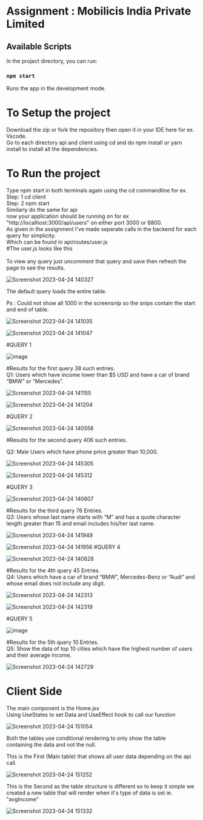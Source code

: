 # Assignment : Mobilicis India Private Limited

## Available Scripts

In the project directory, you can run:

### `npm start`

Runs the app in the development mode.<br>
# To Setup the project<br>
Download the zip or fork the repository then open it in your IDE here for ex. Vscode.<br>
Go to each directory api and client using cd and do npm install or yarn install to install all the dependencies.<br>
# To Run the project<br> 
Type npm start in both terminals again using the cd commandline for ex.<br> 
Step: 1 cd client<br> 
Step: 2 npm start<br> 
Similarly do the same for api<br> 
now your application should be running on 
for ex "http://localhost:3000/api/users" on either port 3000 or 8800.<br>
As given in the assignment I've made seperate calls in the backend for each query for simplicity.<br> 
Which can be found in api/routes/user.js
<br> 
#The user.js looks like this<br>
<br> 
To view any query just uncomment that query and save then refresh the page to see the results.

![Screenshot 2023-04-24 140327](https://user-images.githubusercontent.com/101965527/233944118-8158391d-f128-413b-842b-dddb2da01f89.png)

The default query loads the entire table.<br>

Ps : Could not show all 1000 in the screensnip so the snips contain the start and end of table.

![Screenshot 2023-04-24 141035](https://user-images.githubusercontent.com/101965527/233945578-09ae6d92-9803-4a94-a17a-227a0214f6a5.png)


![Screenshot 2023-04-24 141047](https://user-images.githubusercontent.com/101965527/233945596-4e475af9-8644-416b-bd45-6d2cc3be34cc.png)

#QUERY 1

![image](https://user-images.githubusercontent.com/101965527/233951480-1d529f9a-8097-453a-94f7-994aea2936d6.png)

#Results for the first query 38 such entries.<br> 
Q1: Users which have income lower than $5 USD and have a car of brand “BMW” or “Mercedes”.

![Screenshot 2023-04-24 141155](https://user-images.githubusercontent.com/101965527/233953246-9318d425-147b-40e5-a6d2-fbf0fba1fd73.png)

![Screenshot 2023-04-24 141204](https://user-images.githubusercontent.com/101965527/233953253-1b4f3651-730e-4ce2-b65a-52cf173d10a6.png)

#QUERY 2

![Screenshot 2023-04-24 140558](https://user-images.githubusercontent.com/101965527/233944215-f47ac626-a670-48ce-afc6-d17679025a14.png)

#Results for the second query 406 such entries.<br> 

Q2: Male Users which have phone price greater than 10,000.

![Screenshot 2023-04-24 145305](https://user-images.githubusercontent.com/101965527/233956046-ce9c8f10-36d4-49c3-8f0b-5c390c006299.png)

![Screenshot 2023-04-24 145312](https://user-images.githubusercontent.com/101965527/233956054-e0493738-f6a5-4bb1-aba8-bc7a354345a8.png)


#QUERY 3

![Screenshot 2023-04-24 140607](https://user-images.githubusercontent.com/101965527/233944178-4e309c00-81a8-4dc0-8223-25a09f1921d8.png)

#Results for the third query 76 Entries.<br>
Q3: Users whose last name starts with “M” and has a quote character length greater than 15 and email includes his/her last name.

![Screenshot 2023-04-24 141949](https://user-images.githubusercontent.com/101965527/233947549-d747c2a3-b26e-4260-8a6c-22f4b225be96.png)

![Screenshot 2023-04-24 141956](https://user-images.githubusercontent.com/101965527/233947560-16574cfe-baac-4e73-85f9-7e3c90ed0147.png)
#QUERY 4 

![Screenshot 2023-04-24 140628](https://user-images.githubusercontent.com/101965527/233944189-a2204dad-4e60-439a-9212-a92d39a8481d.png)

#Results for the 4th query 45 Entries.<br> 
Q4: Users which have a car of brand “BMW”, Mercedes-Benz or “Audi” and whose email does not include any digit.

![Screenshot 2023-04-24 142313](https://user-images.githubusercontent.com/101965527/233948279-82a82006-bb14-4749-9287-1f4eaf1454ef.png)

![Screenshot 2023-04-24 142319](https://user-images.githubusercontent.com/101965527/233948293-36ad1e79-d748-4f05-80fe-48e1d6475086.png)

#QUERY 5

![image](https://user-images.githubusercontent.com/101965527/233951925-705d2225-0eb2-4b78-923c-9976918bea93.png)

#Results for the 5th query 10 Entries.<br> 
Q5: Show the data of top 10 cities which have the highest number of users and their average income.

![Screenshot 2023-04-24 142729](https://user-images.githubusercontent.com/101965527/233949259-083623ef-16c6-49a9-84e4-d92ca7e8129b.png)
# Client Side

The main component is the Home.jsx<br>
Using UseStates to set Data and UseEffect hook to call our function<br>

![Screenshot 2023-04-24 151054](https://user-images.githubusercontent.com/101965527/233961509-4f44f8b9-a49c-4154-9505-66d1bfa6e288.png)

Both the tables use conditional rendering to only show the table<br> containing the data and not the null.<br>  

This is the First (Main table) that shows all user data depending on the api call.<br>

![Screenshot 2023-04-24 151252](https://user-images.githubusercontent.com/101965527/233961531-334bdf01-7632-4545-904d-349fedd999b2.png)

This is the Second as the table structure is different so to keep it simple we created a new table that will render when it's type of data is set ie. "avgIncome"<br>

![Screenshot 2023-04-24 151332](https://user-images.githubusercontent.com/101965527/233961544-d59c2e42-ba50-4c17-9063-66f03ab6422a.png)
